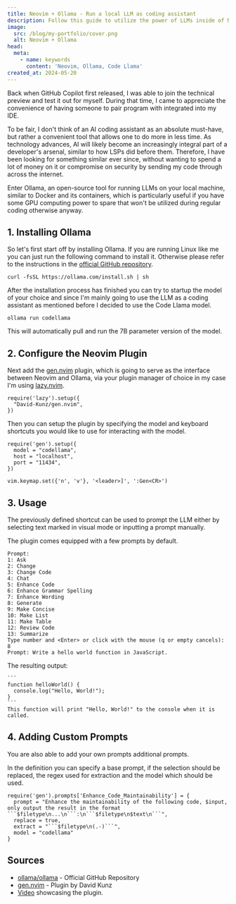 ```yaml
---
title: Neovim + Ollama - Run a local LLM as coding assistant
description: Follow this guide to utilize the power of LLMs inside of Neovim.
image:
  src: /blog/my-portfolio/cover.png
  alt: Neovim + Ollama
head:
  meta:
    - name: keywords
      content: 'Neovim, Ollama, Code Llama'
created_at: 2024-05-20
---
```


Back when GitHub Copilot first released, I was able to join the technical preview and test it out for myself. During that time, I came to appreciate the convenience of having someone to pair program with integrated into my IDE.

To be fair, I don't think of an AI coding assistant as an absolute must-have, but rather a convenient tool that allows one to do more in less time. As technology advances, AI will likely become an increasingly integral part of a developer's arsenal, similar to how LSPs did before them. Therefore, I have been looking for something similar ever since, without wanting to spend a lot of money on it or compromise on security by sending my code through across the internet.

Enter Ollama, an open-source tool for running LLMs on your local machine, similar to Docker and its containers, which is particularly useful if you have some GPU computing power to spare that won't be utilized during regular coding otherwise anyway.

## 1. Installing Ollama

So let's first start off by installing Ollama. If you are running Linux like me you can just run the following command to install it. Otherwise please refer to the instructions in the [official GitHub repository](https://github.com/ollama/ollama).
```
curl -fsSL https://ollama.com/install.sh | sh
```

After the installation process has finished you can try to startup the model of your choice and since I'm mainly going to use the LLM as a coding assistant as mentioned before I decided to use the Code Llama model.
```
ollama run codellama
```

This will automatically pull and run the 7B parameter version of the model.

## 2. Configure the Neovim Plugin

Next add the [gen.nvim](https://github.com/David-Kunz/gen.nvim) plugin, which is going to serve as the interface between Neovim and Ollama, via your plugin manager of choice in my case I'm using [lazy.nvim](https://github.com/folke/lazy.nvim).
```
require('lazy').setup({
  "David-Kunz/gen.nvim",
})
```

Then you can setup the plugin by specifying the model and keyboard shortcuts you would like to use for interacting with the model.

```
require('gen').setup({
  model = "codellama",
  host = "localhost",
  port = "11434",
})

vim.keymap.set({'n', 'v'}, '<leader>]', ':Gen<CR>')
```

## 3. Usage

The previously defined shortcut can be used to prompt the LLM either by selecting text marked in visual mode or inputting a prompt manually.

The plugin comes equipped with a few prompts by default.

```
Prompt:
1: Ask
2: Change
3: Change Code
4: Chat
5: Enhance Code
6: Enhance Grammar Spelling
7: Enhance Wording
8: Generate
9: Make Concise
10: Make List
11: Make Table
12: Review Code
13: Summarize
Type number and <Enter> or click with the mouse (q or empty cancels): 8
Prompt: Write a hello world function in JavaScript.
```

The resulting output:

````
```
function helloWorld() {
  console.log("Hello, World!");
}
```
This function will print "Hello, World!" to the console when it is called.
````

## 4. Adding Custom Prompts

You are also able to add your own prompts additional prompts.

In the definition you can specify a base prompt, if the selection should be replaced, the regex used for extraction and the model which should be used.
```
require('gen').prompts['Enhance_Code_Maintainability'] = {
  prompt = "Enhance the maintainability of the following code, $input, only output the result in the format ```$filetype\n...\n```:\n```$filetype\n$text\n```",
  replace = true,
  extract = "```$filetype\n(.-)```",
  model = "codellama"
}
```

## Sources

* [ollama/ollama](https://github.com/ollama/ollama) - Official GitHub Repository
* [gen.nvim](https://github.com/David-Kunz/gen.nvim) - Plugin by David Kunz
* [Video](https://www.youtube.com/watch?v=FIZt7MinpMY) showcasing the plugin.
